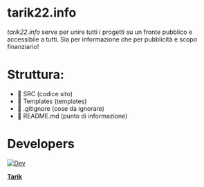 # tarik22.info

*tarik22.info* serve per unire tutti i progetti su un fronte pubblico e accessibile a tutti.
Sia per informazione che per pubblicità e scopo finanziario!

# Struttura:
- 📂 SRC (codice sito)
- 📂 Templates (templates)
- 🚫 .gitignore (cose da ignorare)
- 📱 README.md (punto di informazione)

# Developers

[![Dev](https://encrypted-tbn0.gstatic.com/images?q=tbn:ANd9GcTM-tEqu_q7XcQxbVTvbQc8mUzAbVNrDqWdOw&usqp=CAU)](https://github.com/Tarik2-2/Ecteria-Site)

**[Tarik](https://discord.com/users/816334029242499103)**
